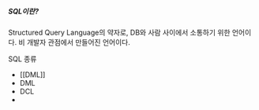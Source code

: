 ##### SQL이란?
Structured Query Language의 약자로, DB와 사람 사이에서 소통하기 위한 언어이다.
비 개발자 관점에서 만들어진 언어이다.

SQL 종류
- [[DML]]
- DML
- DCL
- 
